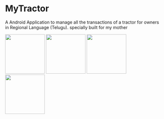 # MyTractor
A Android Application to manage all the transactions of a tractor for owners in Regional Language (Telugu).
specially built for my mother

<image src="https://github.com/JUPUDI-VAMSI-KALYAN/MyTractor/blob/master/app/src/main/res/drawable-v24/splashscreen.jpg" width="128"/> 
<image src="https://github.com/JUPUDI-VAMSI-KALYAN/MyTractor/blob/master/app/src/main/res/drawable-v24/home.jpg" width="128"/>
<image src="https://github.com/JUPUDI-VAMSI-KALYAN/MyTractor/blob/master/app/src/main/res/drawable-v24/add.jpg" width="128"/>
<image src="https://github.com/JUPUDI-VAMSI-KALYAN/MyTractor/blob/master/app/src/main/res/drawable-v24/pending.jpg" width="128"/>
